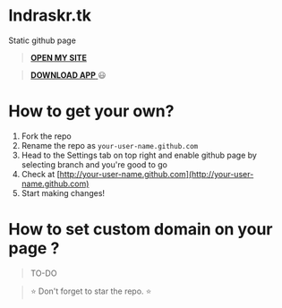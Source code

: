 # Indraskr.tk
Static github page 
> <a href="http://indraskr.tk" target="_blank">**OPEN MY SITE** </a>

> [**DOWNLOAD APP** ](https://github.com/indraskr9/Indraskr.github.io/releases/download/v1.0/Indraskr.apk)
:smiley:


# How to get your own?
1. Fork the repo
2. Rename the repo as `your-user-name.github.com`
3. Head to the Settings tab on top right and enable github page by selecting branch and you're good to go
4. Check at [http://your-user-name.github.com](http://your-user-name.github.com)
5. Start making changes!

# How to set custom domain on your page ?
> TO-DO

> :star: Don't forget to star the repo. :star:
